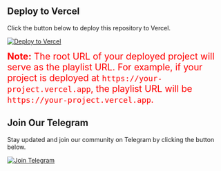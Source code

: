 ## Deploy to Vercel

Click the button below to deploy this repository to Vercel.

[![Deploy to Vercel](https://vercel.com/button)](https://vercel.com/import/project?template=https://github.com/jujutsukaisen9/tataplay)

<div style="font-size: 1.5em; color: #ff0000;">
    <strong>Note:</strong> The root URL of your deployed project will serve as the playlist URL. For example, if your project is deployed at <code>https://your-project.vercel.app</code>, the playlist URL will be <code>https://your-project.vercel.app</code>.
</div>

## Join Our Telegram

Stay updated and join our community on Telegram by clicking the button below.

[![Join Telegram](https://img.shields.io/badge/Join-Telegram-blue?logo=telegram)](https://t.me/officialdrmlive)

